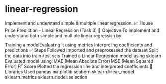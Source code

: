# linear-regression
Implement and understand simple &amp; multiple linear regression.
📈 House Price Prediction - Linear Regression (Task 3)
📌 Objective
To implement and understand both simple and multiple linear regression by:

Training a modelEvaluating it using metrics
Interpreting coefficients and predictions
✅ Steps Followed
Imported and preprocessed the dataset
Split the data into train-test sets
Trained a Linear Regression model using sklearn
Evaluated model using:
MAE (Mean Absolute Error)
MSE (Mean Squared Error)
R² Score
Plotted the regression line and interpreted coefficients
🧠 Libraries Used
pandas
matplotlib
seaborn
sklearn.linear_model
sklearn.metrics
sklearn.model_selection
